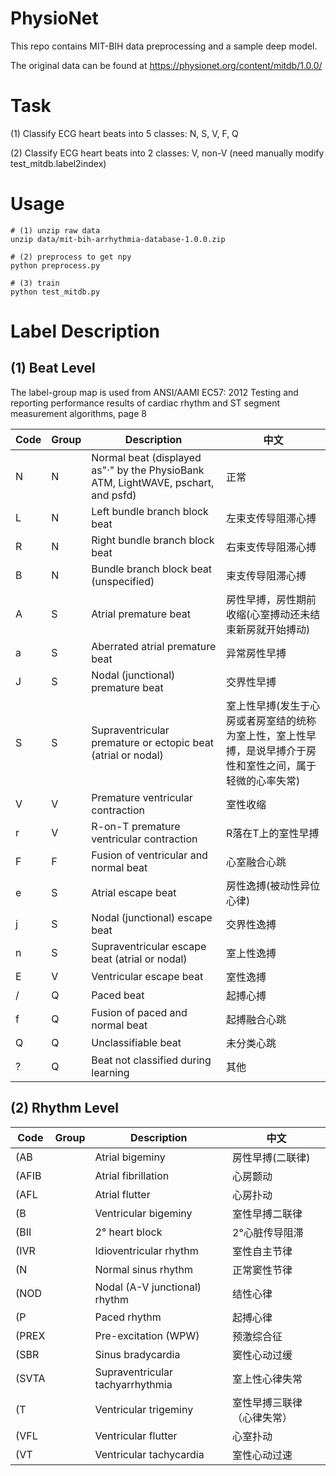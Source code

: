 # PhysioNet

This repo contains MIT-BIH data preprocessing and a sample deep model.

The original data can be found at https://physionet.org/content/mitdb/1.0.0/

# Task

(1) Classify ECG heart beats into 5 classes: N, S, V, F, Q

(2) Classify ECG heart beats into 2 classes: V, non-V (need manually modify test_mitdb.label2index)

# Usage
```
# (1) unzip raw data
unzip data/mit-bih-arrhythmia-database-1.0.0.zip

# (2) preprocess to get npy
python preprocess.py

# (3) train
python test_mitdb.py
```

# Label Description

## (1) Beat Level

The label-group map is used from ANSI/AAMI EC57: 2012 Testing and reporting performance results of cardiac rhythm and ST segment measurement algorithms, page 8

| Code | Group | Description                                                                       | 中文                                                                                                       |
|------|-------|-----------------------------------------------------------------------------------|------------------------------------------------------------------------------------------------------------|
| N    | N     | Normal beat (displayed as"·" by the PhysioBank ATM, LightWAVE, pschart, and psfd) | 正常                                                                                                       |
| L    | N     | Left bundle branch block beat                                                     | 左束支传导阻滞心搏                                                                                         |
| R    | N     | Right bundle branch block beat                                                    | 右束支传导阻滞心搏                                                                                         |
| B    | N     | Bundle branch block beat (unspecified)                                            | 束支传导阻滞心搏                                                                                           |
| A    | S     | Atrial premature beat                                                             | 房性早搏，房性期前收缩(心室搏动还未结束新房就开始搏动)                                                     |
| a    | S     | Aberrated atrial premature beat                                                   | 异常房性早搏                                                                                               |
| J    | S     | Nodal (junctional) premature beat                                                 | 交界性早搏                                                                                                 |
| S    | S     | Supraventricular premature or ectopic beat (atrial or nodal)                      | 室上性早搏(发生于心房或者房室结的统称为室上性，室上性早搏，是说早搏介于房性和室性之间，属于轻微的心率失常) |
| V    | V     | Premature ventricular contraction                                                 | 室性收缩                                                                                                   |
| r    | V     | R-on-T premature ventricular contraction                                          | R落在T上的室性早搏                                                                                         |
| F    | F     | Fusion of ventricular and normal beat                                             | 心室融合心跳                                                                                               |
| e    | S     | Atrial escape beat                                                                | 房性逸搏(被动性异位心律)                                                                                   |
| j    | S     | Nodal (junctional) escape beat                                                    | 交界性逸搏                                                                                                 |
| n    | S     | Supraventricular escape beat (atrial or nodal)                                    | 室上性逸搏                                                                                                 |
| E    | V     | Ventricular escape beat                                                           | 室性逸搏                                                                                                   |
| /    | Q     | Paced beat                                                                        | 起搏心搏                                                                                                   |
| f    | Q     | Fusion of paced and normal beat                                                   | 起搏融合心跳                                                                                               |
| Q    | Q     | Unclassifiable beat                                                               | 未分类心跳                                                                                                 |
| ?    | Q     | Beat not classified during learning                                               | 其他                                                                                                       |

## (2) Rhythm Level

| Code  | Group | Description                      | 中文                       |
|-------|-------|----------------------------------|----------------------------|
| (AB   |       | Atrial bigeminy                  | 房性早搏(二联律)           |
| (AFIB |       | Atrial fibrillation              | 心房颤动                   |
| (AFL  |       | Atrial flutter                   | 心房扑动                   |
| (B    |       | Ventricular bigeminy             | 室性早搏二联律             |
| (BII  |       | 2° heart block                   | 2°心脏传导阻滞             |
| (IVR  |       | Idioventricular rhythm           | 室性自主节律               |
| (N    |       | Normal sinus rhythm              | 正常窦性节律               |
| (NOD  |       | Nodal (A-V junctional) rhythm    | 结性心律                   |
| (P    |       | Paced rhythm                     | 起搏心律                   |
| (PREX |       | Pre-excitation (WPW)             | 预激综合征                 |
| (SBR  |       | Sinus bradycardia                | 窦性心动过缓               |
| (SVTA |       | Supraventricular tachyarrhythmia | 室上性心律失常             |
| (T    |       | Ventricular trigeminy            | 室性早搏三联律（心律失常） |
| (VFL  |       | Ventricular flutter              | 心室扑动                   |
| (VT   |       | Ventricular tachycardia          | 室性心动过速               |




